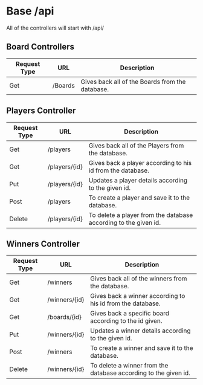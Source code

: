 # Base /api
All of the controllers will start with /api/

## Board Controllers
Request Type | URL | Description
------------ | --- | -----------
| Get | /Boards | Gives back all of the Boards from the database. |

## Players Controller
Request Type | URL | Description
------------ | --- | -----------
| Get    | /players         | Gives back all of the Players from the database.                   |
| Get    | /players/{id}    | Gives back a player according to his id from the database.         |
| Put    | /players/{id}    | Updates a player details according to the given id.                |
| Post   | /players         | To create a player and save it to the database.                    |
| Delete | /players/{id}    | To delete a player from the database according to the given id.    |

## Winners Controller
Request Type | URL | Description
------------ | --- | -----------
| Get    | /winners         | Gives back all of the winners from the database.                   |
| Get    | /winners/{id}    | Gives back a winner according to his id from the database.         |
| Get    | /boards/{id}     | Gives back a specific board according to the id given.             |
| Put    | /winners/{id}    | Updates a winner details according to the given id.                |
| Post   | /winners         | To create a winner and save it to the database.                    |
| Delete | /winners/{id}    | To delete a winner from the database according to the given id.    |
